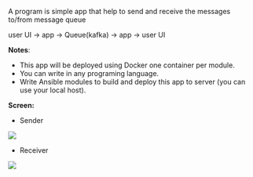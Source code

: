 A program is simple app that help to send and receive the messages to/from message queue

user UI → app → Queue(kafka) → app → user UI

<b>Notes</b>:
- This app will be deployed using Docker one container per module.
- You can write in any programing language.
- Write Ansible modules to build and deploy this app to server (you can use your local host).

<b>Screen:</b>
- Sender</p>
<img src="https://raw.githubusercontent.com/bienkma/SentAndRecivedMsgQueue/master/screen/sender.png"/>

- Receiver</p>
<img src="https://raw.githubusercontent.com/bienkma/SentAndRecivedMsgQueue/master/screen/reciever.png"/>
